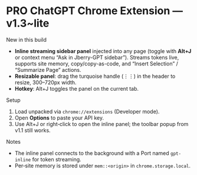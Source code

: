 
# PRO ChatGPT Chrome Extension — v1.3~lite

New in this build
- **Inline streaming sidebar panel** injected into any page (toggle with **Alt+J** or context menu “Ask in Jberry-GPT sidebar”). Streams tokens live, supports site memory, copy/copy-as-code, and “Insert Selection” / “Summarize Page” actions.
- **Resizable panel**: drag the turquoise handle (⋮⋮) in the header to resize, 300–720px width.
- **Hotkey**: Alt+J toggles the panel on the current tab.

Setup
1) Load unpacked via `chrome://extensions` (Developer mode).
2) Open **Options** to paste your API key.
3) Use Alt+J or right‑click to open the inline panel; the toolbar popup from v1.1 still works.

Notes
- The inline panel connects to the background with a Port named `gpt-inline` for token streaming.
- Per‑site memory is stored under `mem::<origin>` in `chrome.storage.local`.
